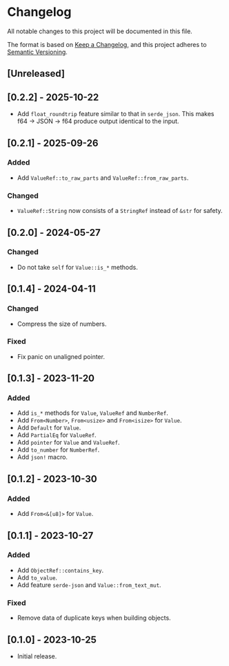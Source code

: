 # Changelog

All notable changes to this project will be documented in this file.

The format is based on [Keep a Changelog](https://keepachangelog.com/en/1.0.0/),
and this project adheres to [Semantic Versioning](https://semver.org/spec/v2.0.0.html).

## [Unreleased]

## [0.2.2] - 2025-10-22

- Add `float_roundtrip` feature similar to that in `serde_json`. This makes f64 -> JSON -> f64 produce output identical to the input.

## [0.2.1] - 2025-09-26

### Added

- Add `ValueRef::to_raw_parts` and `ValueRef::from_raw_parts`.

### Changed

- `ValueRef::String` now consists of a `StringRef` instead of `&str` for safety.

## [0.2.0] - 2024-05-27

### Changed

- Do not take `self` for `Value::is_*` methods.

## [0.1.4] - 2024-04-11

### Changed

- Compress the size of numbers.

### Fixed

- Fix panic on unaligned pointer.

## [0.1.3] - 2023-11-20

### Added

- Add `is_*` methods for `Value`, `ValueRef` and `NumberRef`.
- Add `From<Number>`, `From<usize>` and `From<isize>` for `Value`.
- Add `Default` for `Value`.
- Add `PartialEq` for `ValueRef`.
- Add `pointer` for `Value` and `ValueRef`.
- Add `to_number` for `NumberRef`.
- Add `json!` macro. 

## [0.1.2] - 2023-10-30

### Added

- Add `From<&[u8]>` for `Value`.

## [0.1.1] - 2023-10-27

### Added

- Add `ObjectRef::contains_key`.
- Add `to_value`.
- Add feature `serde-json` and `Value::from_text_mut`.

### Fixed

- Remove data of duplicate keys when building objects.

## [0.1.0] - 2023-10-25

- Initial release.
